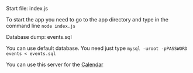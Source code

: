 Start file: index.js

To start the app you need to go to the app directory and type in the command line `node index.js`

Database dump: events.sql

You can use default database. You need just type `mysql -uroot -pPASSWORD events < events.sql`

You can use this server for the [Calendar](https://github.com/kradavar/react-redux-typescript-guide)
